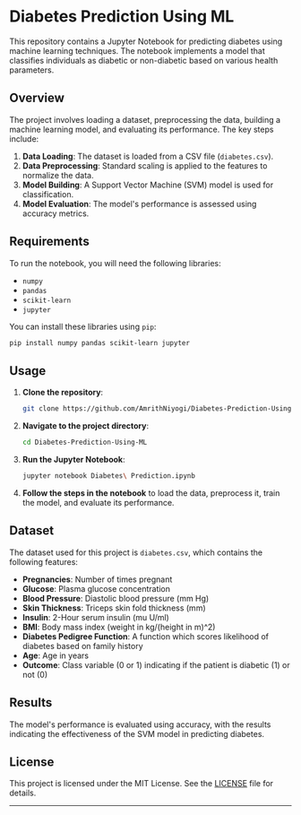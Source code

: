 # Diabetes Prediction Using ML

This repository contains a Jupyter Notebook for predicting diabetes using machine learning techniques. The notebook implements a model that classifies individuals as diabetic or non-diabetic based on various health parameters.

## Overview

The project involves loading a dataset, preprocessing the data, building a machine learning model, and evaluating its performance. The key steps include:

1. **Data Loading**: The dataset is loaded from a CSV file (`diabetes.csv`).
2. **Data Preprocessing**: Standard scaling is applied to the features to normalize the data.
3. **Model Building**: A Support Vector Machine (SVM) model is used for classification.
4. **Model Evaluation**: The model's performance is assessed using accuracy metrics.

## Requirements

To run the notebook, you will need the following libraries:

- `numpy`
- `pandas`
- `scikit-learn`
- `jupyter`

You can install these libraries using `pip`:

```bash
pip install numpy pandas scikit-learn jupyter
```

## Usage

1. **Clone the repository**:
    ```bash
    git clone https://github.com/AmrithNiyogi/Diabetes-Prediction-Using-ML.git
    ```
2. **Navigate to the project directory**:
    ```bash
    cd Diabetes-Prediction-Using-ML
    ```
3. **Run the Jupyter Notebook**:
    ```bash
    jupyter notebook Diabetes\ Prediction.ipynb
    ```

4. **Follow the steps in the notebook** to load the data, preprocess it, train the model, and evaluate its performance.

## Dataset

The dataset used for this project is `diabetes.csv`, which contains the following features:

- **Pregnancies**: Number of times pregnant
- **Glucose**: Plasma glucose concentration
- **Blood Pressure**: Diastolic blood pressure (mm Hg)
- **Skin Thickness**: Triceps skin fold thickness (mm)
- **Insulin**: 2-Hour serum insulin (mu U/ml)
- **BMI**: Body mass index (weight in kg/(height in m)^2)
- **Diabetes Pedigree Function**: A function which scores likelihood of diabetes based on family history
- **Age**: Age in years
- **Outcome**: Class variable (0 or 1) indicating if the patient is diabetic (1) or not (0)

## Results

The model's performance is evaluated using accuracy, with the results indicating the effectiveness of the SVM model in predicting diabetes.

## License

This project is licensed under the MIT License. See the [LICENSE](LICENSE) file for details.

---